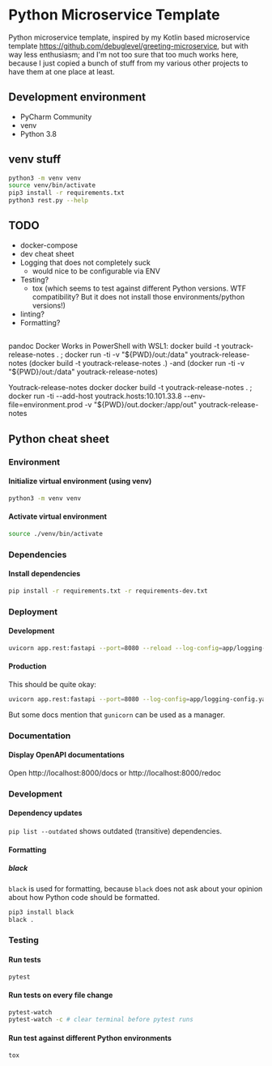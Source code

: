 # Python Microservice Template
Python microservice template, inspired by my Kotlin based microservice template https://github.com/debuglevel/greeting-microservice, but with way less enthusiasm; and I'm not too sure that too much works here, because I just copied a bunch of stuff from my various other projects to have them at one place at least. 

## Development environment
* PyCharm Community
* venv
* Python 3.8

## venv stuff
```bash
python3 -m venv venv
source venv/bin/activate
pip3 install -r requirements.txt
python3 rest.py --help
```

## TODO
* docker-compose
* dev cheat sheet
* Logging that does not completely suck
  * would nice to be configurable via ENV
* Testing?
  * tox (which seems to test against different Python versions. WTF compatibility? But it does not install those environments/python versions!)
* linting?
* Formatting?

##
pandoc Docker
Works in PowerShell with WSL1: docker build -t youtrack-release-notes . ; docker run -ti -v "${PWD}/out:/data" youtrack-release-notes (docker build -t youtrack-release-notes .) -and (docker run -ti -v "${PWD}/out:/data" youtrack-release-notes)

Youtrack-release-notes docker
docker build -t youtrack-release-notes . ; docker run -ti --add-host youtrack.hosts:10.101.33.8 --env-file=environment.prod -v "${PWD}/out.docker:/app/out" youtrack-release-notes

## Python cheat sheet

### Environment

#### Initialize virtual environment (using venv)

```sh
python3 -m venv venv
```

#### Activate virtual environment

```sh
source ./venv/bin/activate
```

### Dependencies

#### Install dependencies

```sh
pip install -r requirements.txt -r requirements-dev.txt
```

### Deployment

#### Development

```sh
uvicorn app.rest:fastapi --port=8080 --reload --log-config=app/logging-config.yaml
```

#### Production
This should be quite okay:
```sh
uvicorn app.rest:fastapi --port=8080 --log-config=app/logging-config.yaml
```

But some docs mention that `gunicorn` can be used as a manager.

### Documentation

#### Display OpenAPI documentations

Open http://localhost:8000/docs or http://localhost:8000/redoc

### Development

#### Dependency updates

`pip list --outdated` shows outdated (transitive) dependencies.

#### Formatting
##### black
`black` is used for formatting, because `black` does not ask about your opinion about how Python code should be formatted.
```bash
pip3 install black
black .
```

### Testing

#### Run tests

```sh
pytest
```

#### Run tests on every file change

```sh
pytest-watch
pytest-watch -c # clear terminal before pytest runs
```

#### Run test against different Python environments
```sh
tox
```